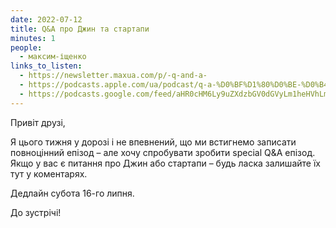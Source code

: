 ```yaml
---
date: 2022-07-12
title: Q&A про Джин та стартапи
minutes: 1
people:
  - максим-іщенко
links_to_listen:
  - https://newsletter.maxua.com/p/-q-and-a-
  - https://podcasts.apple.com/ua/podcast/q-a-%D0%BF%D1%80%D0%BE-%D0%B4%D0%B6%D0%B8%D0%BD-%D1%82%D0%B0-%D1%81%D1%82%D0%B0%D1%80%D1%82%D0%B0%D0%BF%D0%B8/id1616301447?i=1000569647605
  - https://podcasts.google.com/feed/aHR0cHM6Ly9uZXdzbGV0dGVyLm1heHVhLmNvbS9mZWVk/episode/aHR0cHM6Ly9uZXdzbGV0dGVyLm1heHVhLmNvbS9wLy1xLWFuZC1hLQ?sa=X&ved=0CAUQkfYCahcKEwjosonmtfj5AhUAAAAAHQAAAAAQAQ
---
```


Привіт друзі,
  
Я цього тижня у дорозі і не впевнений, що ми встигнемо записати повноцінний
епізод – але хочу спробувати зробити special Q&A епізод. Якщо у вас є питання
про Джин або стартапи – будь ласка залишайте їх тут у коментарях.

Дедлайн субота 16-го липня.

До зустрічі!
